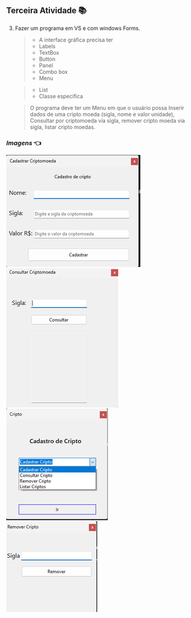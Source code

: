 ## Terceira Atividade :books:

3. Fazer um programa em VS e com windows Forms.

   > - A interface gráfica precisa ter
   > - Labels
   > - TextBox
   > - Button
   > - Panel
   > - Combo box
   > - Menu

   > - List
   > - Classe específica

   > O programa deve ter um Menu em que o usuário possa Inserir dados de uma cripto moeda (sigla, nome e valor unidade), Consultar por
   > criptomoeda via sigla, remover cripto moeda via sigla, listar cripto moedas.

### **_Imagens_** :point_left:

<img title="imagem windows form" src="https://github.com/IsaiasBrrsJ/Atos-DotNet/blob/main/Windows%20Forms-Exercicios/TerceiroExercicio/Images/telaCadastro.png"> <img title="imagem windows form" src="https://github.com/IsaiasBrrsJ/Atos-DotNet/blob/main/Windows%20Forms-Exercicios/TerceiroExercicio/Images/telaConsultar.png"> <img title="imagem windows form" src="https://github.com/IsaiasBrrsJ/Atos-DotNet/blob/main/Windows%20Forms-Exercicios/TerceiroExercicio/Images/telaInicial.png"> <img title="imagem windows form" src="https://github.com/IsaiasBrrsJ/Atos-DotNet/blob/main/Windows%20Forms-Exercicios/TerceiroExercicio/Images/remover.png">
